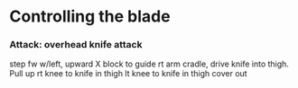 # Controlling the blade

### Attack: overhead knife attack

step fw w/left, upward X block to guide rt arm cradle, drive knife into thigh.
Pull up
rt knee to knife in thigh
lt knee to knife in thigh
cover out